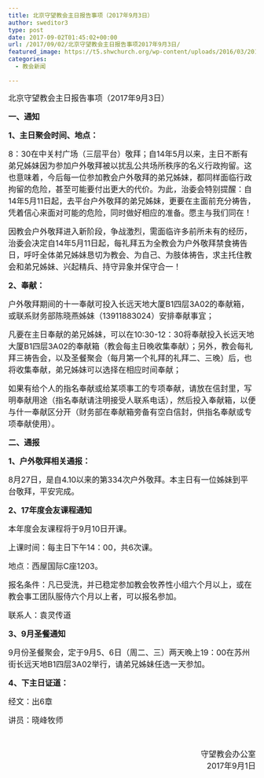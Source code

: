 ```yaml
---
title: 北京守望教会主日报告事项（2017年9月3日）
author: sweditor3
type: post
date: 2017-09-02T01:45:02+00:00
url: /2017/09/02/北京守望教会主日报告事项2017年9月3日/
featured_image: https://t5.shwchurch.org/wp-content/uploads/2016/03/20160306-e1457087464549-400x288.jpg
categories:
  - 教会新闻

---
```

<span style="font-size: 12pt;">北京守望教会主日报告事项（2017年9月3日）</span>

<!--more-->

<span style="font-size: 12pt;"><strong>一、通知</strong></span>

<span style="font-size: 12pt;"><strong>1、主日聚会时间、地点：</strong></span>

<span style="font-size: 12pt;">8：30在中关村广场（三层平台）敬拜；自14年5月以来，主日不断有弟兄姊妹因为参加户外敬拜被以扰乱公共场所秩序的名义行政拘留。这也意味着，今后每一位参加教会户外敬拜的弟兄姊妹，都同样面临行政拘留的危险，甚至可能要付出更大的代价。为此，治委会特别提醒：自14年5月11日起，去平台户外敬拜的弟兄姊妹，更要在主面前充分祷告，凭着信心来面对可能的危险，同时做好相应的准备。愿主与我们同在！</span>

<span style="font-size: 12pt;">因教会户外敬拜进入新阶段，争战激烈，需面临许多前所未有的经历，治委会决定自14年5月11日起，每礼拜五为全教会为户外敬拜禁食祷告日，呼吁全体弟兄姊妹恳切为教会、为自己、为肢体祷告，求主托住教会和弟兄姊妹、兴起精兵、持守异象并保守合一！</span>

<span style="font-size: 12pt;"><strong>2、奉献：</strong></span>

<span style="font-size: 12pt;">户外敬拜期间的十一奉献可投入长远天地大厦B1四层3A02的奉献箱，或联系财务部陈晓燕姊妹（13911883024）安排奉献事宜；</span>

<span style="font-size: 12pt;">凡要在主日奉献的弟兄姊妹，可以在10:30-12：30将奉献投入长远天地大厦B1四层3A02的奉献箱（教会每主日晚收集奉献）；另外，教会每礼拜三祷告会，以及圣餐聚会（每月第一个礼拜的礼拜二、三晚）后，也将收集奉献，弟兄姊妹可以选择在相应时间奉献；</span>

<span style="font-size: 12pt;">如果有给个人的指名奉献或给某项事工的专项奉献，请放在信封里，写明奉献用途（指名奉献请注明接受人联系电话），然后投入奉献箱，以便与什一奉献区分开（财务部在奉献箱旁备有空白信封，供指名奉献或专项奉献使用）。</span>

<span style="font-size: 12pt;"><strong>二、通报</strong></span>

<span style="font-size: 12pt;"><strong>1、户外敬拜相关通报：</strong></span>

<span style="font-size: 12pt;">8月27日，是自4.10以来的第334次户外敬拜。本主日有一位姊妹到平台敬拜，平安完成。</span>

<span style="font-size: 12pt;"><strong>2、17年度会友课程通知</strong></span>

<span style="font-size: 12pt;">本年度会友课程将于9月10日开课。</span>

<span style="font-size: 12pt;">上课时间：每主日下午14：00，共6次课。</span>

<span style="font-size: 12pt;">地点：西屋国际C座1203。</span>

<span style="font-size: 12pt;">报名条件：凡已受洗，并已稳定参加教会牧养性小组六个月以上，或在教会事工团队服侍六个月以上者，可以报名参加。</span>
  
<span style="font-size: 12pt;">联系人：袁灵传道</span>

<span style="font-size: 12pt;"><strong>3、9月圣餐通知</strong></span>

<span style="font-size: 12pt;">9月份圣餐聚会，定于9月5、6日（周二、三）两天晚上19：00在苏州街长远天地B1四层3A02举行，请弟兄姊妹任选一天参加。</span>

<span style="font-size: 12pt;"><strong>4、下主日证道：</strong></span>

<span style="font-size: 12pt;">经文：出6章</span>

<span style="font-size: 12pt;">讲员：晓峰牧师</span>

&nbsp;

<p style="text-align: right;">
  <span style="font-size: 12pt;">守望教会办公室</span><br /> <span style="font-size: 12pt;"> 2017年9月1日</span>
</p>